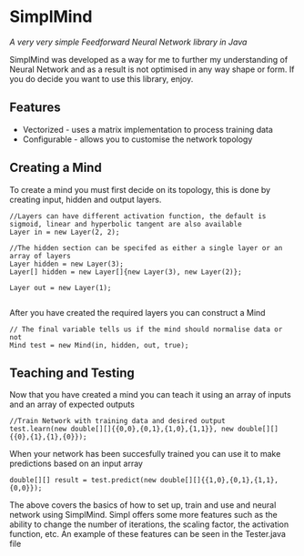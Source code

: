 # SimplMind
*A very very simple Feedforward Neural Network library in Java*

SimplMind was developed as a way for me to further my understanding of Neural Network and as a result is not optimised in any way shape or form. If you do decide you want to use this library, enjoy.

## Features
- Vectorized - uses a matrix implementation to process training data
- Configurable - allows you to customise the network topology

## Creating a Mind
To create a mind you must first decide on its topology, this is done by creating input, hidden and output layers.
```
//Layers can have different activation function, the default is sigmoid, linear and hyperbolic tangent are also available
Layer in = new Layer(2, 2);

//The hidden section can be specifed as either a single layer or an array of layers
Layer hidden = new Layer(3);
Layer[] hidden = new Layer[]{new Layer(3), new Layer(2)};

Layer out = new Layer(1);
    
```
After you have created the required layers you can construct a Mind
```
// The final variable tells us if the mind should normalise data or not
Mind test = new Mind(in, hidden, out, true);
```

## Teaching and Testing
Now that you have created a mind you can teach it using an array of inputs and an array of expected outputs
```
//Train Network with training data and desired output
test.learn(new double[][]{{0,0},{0,1},{1,0},{1,1}}, new double[][]{{0},{1},{1},{0}});
```
When your network has been succesfully trained you can use it to make predictions based on an input array
```
double[][] result = test.predict(new double[][]{{1,0},{0,1},{1,1},{0,0}});
```

The above covers the basics of how to set up, train and use and neural network using SimplMind. Simpl offers some more features such as the ability to change the number of iterations, the scaling factor, the activation function, etc. An example of these features can be seen in the Tester.java file
